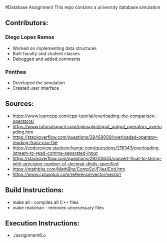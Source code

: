 #Database Assignment
This repo contains a university database simulation

## Contributors:

### Diego Lopez Ramos
* Worked on implementing data structures
* Built faculty and student classes
* Debugged and added comments

### Ponthea
* Developed the simulation 
* Created user interface

## Sources:
* https://www.learncpp.com/cpp-tutorial/overloading-the-comparison-operators/
* https://www.tutorialspoint.com/cplusplus/input_output_operators_overloading.htm
* https://stackoverflow.com/questions/38469009/overloaded-operator-reading-from-csv-file
* https://codereview.stackexchange.com/questions/216343/overloading-istream-to-read-comma-separated-input
* https://stackoverflow.com/questions/29200635/convert-float-to-string-with-precision-number-of-decimal-digits-specified
* https://mathbits.com/MathBits/CompSci/Files/End.htm
* https://www.cplusplus.com/reference/vector/vector/

## Build Instructions:
* make all - compiles all C++ files
* make realclean - removes unnecessary files

## Execution Instructions:
* ./assignment6.o

